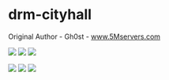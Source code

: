 # drm-cityhall

Original Author - Gh0st - www.5Mservers.com

![](https://img.shields.io/github/downloads/koolaash/drm-cityhall/total?logo=github)
![](https://img.shields.io/github/downloads/koolaash/drm-cityhall/latest/total?logo=github)
![](https://img.shields.io/github/v/release/koolaash/drm-cityhall?logo=github)


![](https://img.shields.io/github/downloads/loaf-scripts/loaf_spikestrips/total?logo=github)
![](https://img.shields.io/github/downloads/loaf-scripts/loaf_spikestrips/latest/total?logo=github)
![](https://img.shields.io/github/v/release/loaf-scripts/loaf_spikestrips?logo=github)
